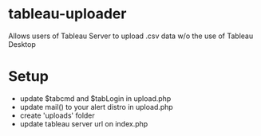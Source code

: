 tableau-uploader
================

Allows users of Tableau Server to upload .csv data w/o the use of Tableau Desktop

Setup
================
* update $tabcmd and $tabLogin in upload.php
* update mail() to your alert distro in upload.php
* create 'uploads' folder
* update tableau server url on index.php
